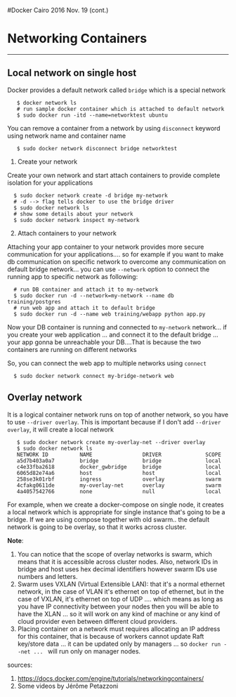 #Docker Cairo 2016 Nov. 19 (cont.)


# Networking Containers
-------------------------

## Local network on single host

Docker provides a default network called `bridge` which is a special network

       $ docker network ls
       # run sample docker container which is attached to default network
       $ sudo docker run -itd --name=networktest ubuntu

You can remove a container from a network by using `disconnect` keyword using network name and container name
        
       $ sudo docker network disconnect bridge networktest        

1. Create your network

Create your own network and start attach containers to provide complete isolation for your applications

      $ sudo docker network create -d bridge my-network
      # -d --> flag tells docker to use the bridge driver 
      $ sudo docker network ls
      # show some details about your network
      $ sudo docker network inspect my-network

2. Attach containers to your network

Attaching your app container to your network provides more secure communication for your applications.... so for example if
you want to make db communication on specific network to overcome any communication on default bridge network... you can use 
`--network` option to connect the running app to specific network as following:
      
      # run DB container and attach it to my-network
      $ sudo docker run -d --network=my-network --name db training/postgres 
      # run web app and attach it to default bridge
      $ sudo docker run -d --name web training/webapp python app.py
      
Now your DB container is running and connected to `my-network` network... if you create your web application ... and connect it to the default bridge ... your app gonna be unreachable your DB....That is because the two containers are running on different networks

So, you can connect the web app to multiple networks using `connect`

      $ sudo docker network connect my-bridge-network web


## Overlay network

It is a logical container network runs on top of another network, so you have to use `--driver overlay`. This is important 
because if I don't add `--driver overlay`, it will create a local network
  
       $ sudo docker network create my-overlay-net --driver overlay
       $ sudo docker network ls 
       NETWORK ID          NAME                DRIVER              SCOPE
       a5d7b403a0a7        bridge              bridge              local               
       c4e33fba2618        docker_gwbridge     bridge              local               
       6065d82e74a6        host                host                local               
       258se3k01rbf        ingress             overlay             swarm               
       4cfakg0611de        my-overlay-net      overlay             swarm               
       4a4057542766        none                null                local

For example, when we create a docker-compose on single node, it creates a local network which is appropriate for single instance that's going to be a bridge. If we are using compose together with old swarm.. the default network is going to be overlay, so that it works across cluster.

**Note**:

1. You can notice that the scope of overlay networks is swarm, which means that it is accessible across cluster nodes. Also, network IDs in bridge and host uses hex decimal identifiers however swarm IDs use numbers and letters.
2. Swarm uses VXLAN (Virtual Extensible LAN): that it's a normal ethernet network, in the case of VLAN it's ethernet on top of ethernet, but in the case of VXLAN, it's ethernet on top of UDP .... which means as long as you have IP connectivity between your nodes then you will be able to have the XLAN ... so it will work on any kind of machine or any kind of cloud provider even between different cloud providers.
3. Placing container on a network must requires allocating an IP address for this container, that is because of workers cannot update Raft key/store data ... it can be updated only by managers ... so `docker run --net ... ` will run only on manager nodes.


sources:
1. https://docs.docker.com/engine/tutorials/networkingcontainers/
2. Some videos by Jérôme Petazzoni

